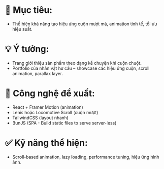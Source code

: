 # 🎯 Mục tiêu:

- Thể hiện khả năng tạo hiệu ứng cuộn mượt mà, animation tinh tế, tối ưu hiệu suất.

# 💡 Ý tưởng:

- Trang giới thiệu sản phẩm theo dạng kể chuyện khi cuộn chuột.
- Portfolio của nhân vật hư cấu – showcase các hiệu ứng cuộn, scroll animation, parallax layer.

# 🧰 Công nghệ đề xuất:

- React + Framer Motion (animation)
- Lenis hoặc Locomotive Scroll (cuộn mượt)
- TailwindCSS (layout nhanh)
- BunJS (SPA - Build static files to serve server-less)

# ✅ Kỹ năng thể hiện:

- Scroll-based animation, lazy loading, performance tuning, hiệu ứng hình ảnh.